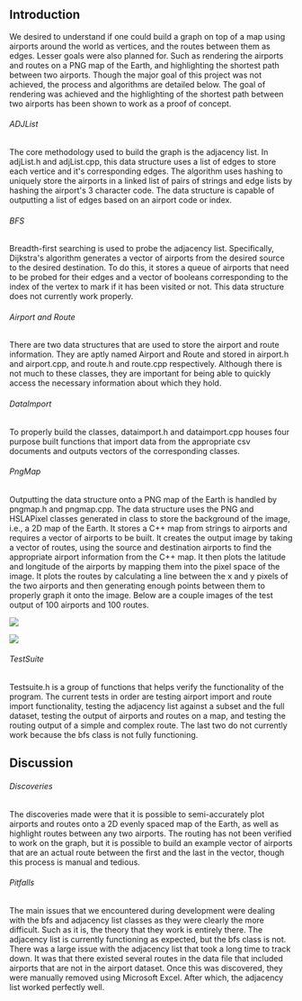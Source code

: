 ## Introduction

We desired to understand if one could build a graph on top of a map using airports
around the world as vertices, and the routes between them as edges. Lesser goals
were also planned for. Such as rendering the airports and routes on a PNG map of
the Earth, and highlighting the shortest path between two airports. Though the
major goal of this project was not achieved, the process and algorithms are
detailed below. The goal of rendering was achieved and the highlighting of the
shortest path between two airports has been shown to work as a proof of concept.

###### ADJList

The core methodology used to build the graph is the adjacency list. In adjList.h and
adjList.cpp, this data structure uses a list of edges to store each vertice and it's
corresponding edges. The algorithm uses hashing to uniquely store the airports in
a linked list of pairs of strings and edge lists by hashing the airport's 3 character
code. The data structure is capable of outputting a list of edges based on an airport
code or index.

###### BFS

Breadth-first searching is used to probe the adjacency list. Specifically, Dijkstra's
algorithm generates a vector of airports from the desired source to the desired
destination. To do this, it stores a queue of airports that need to be probed for their
edges and a vector of booleans corresponding to the index of the vertex to mark if it
has been visited or not. This data structure does not currently work properly.

###### Airport and Route

There are two data structures that are used to store the airport and route information.
They are aptly named Airport and Route and stored in airport.h and airport.cpp, and 
route.h and route.cpp respectively. Although there is not much to these classes, they
are important for being able to quickly access the necessary information about which
they hold.

###### DataImport

To properly build the classes, dataimport.h and dataimport.cpp houses four purpose
built functions that import data from the appropriate csv documents and outputs vectors
of the corresponding classes.

###### PngMap

Outputting the data structure onto a PNG map of the Earth is handled by pngmap.h and
pngmap.cpp. The data structure uses the PNG and HSLAPixel classes generated in class
to store the background of the image, i.e., a 2D map of the Earth. It stores a C++
map from strings to airports and requires a vector of airports to be built. It creates
the output image by taking a vector of routes, using the source and destination
airports to find the appropriate airport information from the C++ map. It then plots
the latitude and longitude of the airports by mapping them into the pixel space of the
image. It plots the routes by calculating a line between the x and y pixels of the two
airports and then generating enough points between them to properly graph it onto the
image. Below are a couple images of the test output of 100 airports and 100 routes.

![](https://github-dev.cs.illinois.edu/cs225-fa21/sarobin2-acard6-ob5-jgharib2/blob/main/testPNGs/test100Airports.png)

![](https://github-dev.cs.illinois.edu/cs225-fa21/sarobin2-acard6-ob5-jgharib2/blob/main/testPNGs/test100Routes.png)

###### TestSuite

Testsuite.h is a group of functions that helps verify the functionality of the program.
The current tests in order are testing airport import and route import functionality,
testing the adjacency list against a subset and the full dataset, testing the output of
airports and routes on a map, and testing the routing output of a simple and complex
route. The last two do not currently work because the bfs class is not fully functioning.

## Discussion

###### Discoveries

The discoveries made were that it is possible to semi-accurately plot airports and routes
onto a 2D evenly spaced map of the Earth, as well as highlight routes between any two
airports. The routing has not been verified to work on the graph, but it is possible to
build an example vector of airports that are an actual route between the first and the
last in the vector, though this process is manual and tedious.

###### Pitfalls

The main issues that we encountered during development were dealing with the bfs and
adjacency list classes as they were clearly the more difficult. Such as it is, the
theory that they work is entirely there. The adjacency list is currently functioning
as expected, but the bfs class is not. There was a large issue with the adjacency
list that took a long time to track down. It was that there existed several routes
in the data file that included airports that are not in the airport dataset. Once
this was discovered, they were manually removed using Microsoft Excel. After which,
the adjacency list worked perfectly well.